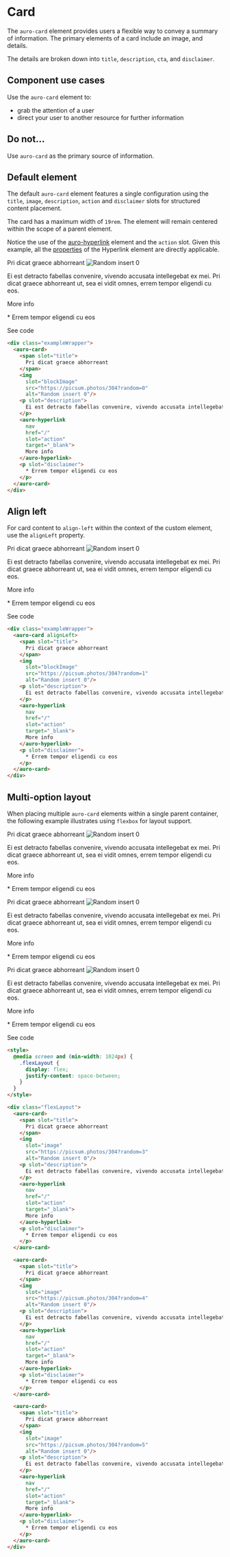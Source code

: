 # Card

The `auro-card` element provides users a flexible way to convey a summary of information. The primary elements of a card include an image, and details.

The details are broken down into `title`, `description`, `cta`, and `disclaimer`.

## Component use cases

Use the `auro-card` element to:

* grab the attention of a user
* direct your user to another resource for further information

## Do not...

Use `auro-card` as the primary source of information.

## Default element

The default `auro-card` element features a single configuration using the `title`, `image`, `description`, `action` and `disclaimer` slots for structured content placement.

The card has a maximum width of `19rem`. The element will remain centered within the scope of a parent element.

Notice the use of the [auro-hyperlink](https://auro.alaskaair.com/components/auro/hyperlink) element and the `action` slot. Given this example, all the [properties](https://auro.alaskaair.com/components/auro/hyperlink/api) of the Hyperlink element are directly applicable.

<div class="exampleWrapper">
  <auro-card>
    <span slot="title">
      Pri dicat graece abhorreant
    </span>
    <img
      slot="image"
      src="https://picsum.photos/304?random=0"
      alt="Random insert 0"/>
    <p slot="description">
      Ei est detracto fabellas convenire, vivendo accusata intellegebat ex mei. Pri dicat graece abhorreant ut, sea ei vidit omnes, errem tempor eligendi cu eos.
    </p>
    <auro-hyperlink
      nav
      href="/"
      slot="action"
      target="_blank">
      More info
    </auro-hyperlink>
    <p slot="disclaimer">
      * Errem tempor eligendi cu eos
    </p>
  </auro-card>
</div>

<auro-accordion lowProfile justifyRight>
<span slot="trigger">See code</span>

```html
<div class="exampleWrapper">
  <auro-card>
    <span slot="title">
      Pri dicat graece abhorreant
    </span>
    <img
      slot="blockImage"
      src="https://picsum.photos/304?random=0"
      alt="Random insert 0"/>
    <p slot="description">
      Ei est detracto fabellas convenire, vivendo accusata intellegebat ex mei. Pri dicat graece abhorreant ut, sea ei vidit omnes, errem tempor eligendi cu eos.
    </p>
    <auro-hyperlink
      nav
      href="/"
      slot="action"
      target="_blank">
      More info
    </auro-hyperlink>
    <p slot="disclaimer">
      * Errem tempor eligendi cu eos
    </p>
  </auro-card>
</div>
```

</auro-accordion>

## Align left

For card content to `align-left` within the context of the custom element, use the `alignLeft` property.

<div class="exampleWrapper">
  <auro-card alignLeft>
    <span slot="title">
      Pri dicat graece abhorreant
    </span>
    <img
      slot="image"
      src="https://picsum.photos/304?random=1"
      alt="Random insert 0"/>
    <p slot="description">
      Ei est detracto fabellas convenire, vivendo accusata intellegebat ex mei. Pri dicat graece abhorreant ut, sea ei vidit omnes, errem tempor eligendi cu eos.
    </p>
    <auro-hyperlink
      nav
      href="/"
      slot="action"
      target="_blank">
      More info
    </auro-hyperlink>
    <p slot="disclaimer">
      * Errem tempor eligendi cu eos
    </p>
  </auro-card>
</div>

<auro-accordion lowProfile justifyRight>
<span slot="trigger">See code</span>

```html
<div class="exampleWrapper">
  <auro-card alignLeft>
    <span slot="title">
      Pri dicat graece abhorreant
    </span>
    <img
      slot="blockImage"
      src="https://picsum.photos/304?random=1"
      alt="Random insert 0"/>
    <p slot="description">
      Ei est detracto fabellas convenire, vivendo accusata intellegebat ex mei. Pri dicat graece abhorreant ut, sea ei vidit omnes, errem tempor eligendi cu eos.
    </p>
    <auro-hyperlink
      nav
      href="/"
      slot="action"
      target="_blank">
      More info
    </auro-hyperlink>
    <p slot="disclaimer">
      * Errem tempor eligendi cu eos
    </p>
  </auro-card>
</div>
```

</auro-accordion>

## Multi-option layout

When placing multiple `auro-card` elements within a single parent container, the following example illustrates using `flexbox` for layout support.

<style>
  @media screen and (min-width: 1024px) {
    .flexLayout {
      display: flex;
      justify-content: space-between;
    }
  }
</style>

<div class="exampleWrapper flexLayout">
  <auro-card>
    <span slot="title">
      Pri dicat graece abhorreant
    </span>
    <img
      slot="image"
      src="https://picsum.photos/304?random=3"
      alt="Random insert 0"/>
    <p slot="description">
      Ei est detracto fabellas convenire, vivendo accusata intellegebat ex mei. Pri dicat graece abhorreant ut, sea ei vidit omnes, errem tempor eligendi cu eos.
    </p>
    <auro-hyperlink
      nav
      href="/"
      slot="action"
      target="_blank">
      More info
    </auro-hyperlink>
    <p slot="disclaimer">
      * Errem tempor eligendi cu eos
    </p>
  </auro-card>

  <auro-card>
    <span slot="title">
      Pri dicat graece abhorreant
    </span>
    <img
      slot="image"
      src="https://picsum.photos/304?random=4"
      alt="Random insert 0"/>
    <p slot="description">
      Ei est detracto fabellas convenire, vivendo accusata intellegebat ex mei. Pri dicat graece abhorreant ut, sea ei vidit omnes, errem tempor eligendi cu eos.
    </p>
    <auro-hyperlink
      nav
      href="/"
      slot="action"
      target="_blank">
      More info
    </auro-hyperlink>
    <p slot="disclaimer">
      * Errem tempor eligendi cu eos
    </p>
  </auro-card>

  <auro-card>
    <span slot="title">
      Pri dicat graece abhorreant
    </span>
    <img
      slot="image"
      src="https://picsum.photos/304?random=5"
      alt="Random insert 0"/>
    <p slot="description">
      Ei est detracto fabellas convenire, vivendo accusata intellegebat ex mei. Pri dicat graece abhorreant ut, sea ei vidit omnes, errem tempor eligendi cu eos.
    </p>
    <auro-hyperlink
      nav
      href="/"
      slot="action"
      target="_blank">
      More info
    </auro-hyperlink>
    <p slot="disclaimer">
      * Errem tempor eligendi cu eos
    </p>
  </auro-card>
</div>

<auro-accordion lowProfile justifyRight>
<span slot="trigger">See code</span>

```html
<style>
  @media screen and (min-width: 1024px) {
    .flexLayout {
      display: flex;
      justify-content: space-between;
    }
  }
</style>

<div class="flexLayout">
  <auro-card>
    <span slot="title">
      Pri dicat graece abhorreant
    </span>
    <img
      slot="image"
      src="https://picsum.photos/304?random=3"
      alt="Random insert 0"/>
    <p slot="description">
      Ei est detracto fabellas convenire, vivendo accusata intellegebat ex mei. Pri dicat graece abhorreant ut, sea ei vidit omnes, errem tempor eligendi cu eos.
    </p>
    <auro-hyperlink
      nav
      href="/"
      slot="action"
      target="_blank">
      More info
    </auro-hyperlink>
    <p slot="disclaimer">
      * Errem tempor eligendi cu eos
    </p>
  </auro-card>

  <auro-card>
    <span slot="title">
      Pri dicat graece abhorreant
    </span>
    <img
      slot="image"
      src="https://picsum.photos/304?random=4"
      alt="Random insert 0"/>
    <p slot="description">
      Ei est detracto fabellas convenire, vivendo accusata intellegebat ex mei. Pri dicat graece abhorreant ut, sea ei vidit omnes, errem tempor eligendi cu eos.
    </p>
    <auro-hyperlink
      nav
      href="/"
      slot="action"
      target="_blank">
      More info
    </auro-hyperlink>
    <p slot="disclaimer">
      * Errem tempor eligendi cu eos
    </p>
  </auro-card>

  <auro-card>
    <span slot="title">
      Pri dicat graece abhorreant
    </span>
    <img
      slot="image"
      src="https://picsum.photos/304?random=5"
      alt="Random insert 0"/>
    <p slot="description">
      Ei est detracto fabellas convenire, vivendo accusata intellegebat ex mei. Pri dicat graece abhorreant ut, sea ei vidit omnes, errem tempor eligendi cu eos.
    </p>
    <auro-hyperlink
      nav
      href="/"
      slot="action"
      target="_blank">
      More info
    </auro-hyperlink>
    <p slot="disclaimer">
      * Errem tempor eligendi cu eos
    </p>
  </auro-card>
</div>
```

</auro-accordion>


<!-- ## auro-card as Banner

<div class="exampleWrapper">
  <auro-card
    imgRight
    justifyLeft
    imgSrc="https://sitecore-qa-cd-westus2.azurewebsites.net/-/media/Images/pages/examples/lounge.png"
    imgAltText="Lounge amenities"
    padding="0 40px 0 0 ">
    <auro-header slot="title" level="2" display="700">
      Relax before the runway
    </auro-header>
    <p slot="description">
      Experience our unparalleled airport lounge service in a quiet space to relax and recharge, or get a little work
      done between flights. Enhanced cleaning procedures and limited capacity offer additional peace of mind. Our
      newest Alaska Lounge location is now open in Sea-Tac's North Satellite terminal. At over 15,800 square feet,
      our flagship lounge has it all. Prepare to relax by the grand fireplace or sip a local brew at the spacious bar
      while taking in the best runway views at Sea-Tac.
    </p>
    <auro-hyperlink href="#" secondary slot="action" target="_blank">More info</auro-hyperlink>
  </auro-card>
</div>

<auro-accordion lowProfile justifyRight>
<span slot="trigger">See code</span>

```html
<auro-card
  imgRight
  justifyLeft
  imgSrc="https://sitecore-qa-cd-westus2.azurewebsites.net/-/media/Images/pages/examples/lounge.png"
  imgAltText="Lounge amenities"
  padding="0 40px 0 0 ">
  <auro-header slot="title" level="2" display="700">
    Relax before the runway
  </auro-header>
  <p slot="description">
    Experience our unparalleled airport lounge service in a quiet space to relax and recharge, or get a little work
    done between flights. Enhanced cleaning procedures and limited capacity offer additional peace of mind. Our
    newest Alaska Lounge location is now open in Sea-Tac's North Satellite terminal. At over 15,800 square feet,
    our flagship lounge has it all. Prepare to relax by the grand fireplace or sip a local brew at the spacious bar
    while taking in the best runway views at Sea-Tac.
  </p>
  <auro-hyperlink href="#" secondary slot="action" target="_blank">More info</auro-hyperlink>
</auro-card>
```

</auro-accordion>

<hr />

## auro-card as Hero Banner

<div class="exampleWrapper">
  <auro-card
    justifyLeft
    imgRight
    imgSrc="https://sitecore-qa-cd-westus2.azurewebsites.net/-/media/Images/pages/examples/yellow.png"
    imgAltText="Airport gates">
    <auro-header slot="title" margin="bottom" size="xxxs" color="var(--auro-color-brand-midnight-400)" level="6" display="300">
      <b>one</b>world Alliance
    </auro-header>
    <auro-header slot="subtitle" margin="top" size="none" color="var(--auro-color-brand-midnight-400)" level="2" display="600">
      <b>14</b> global airlines.<br />
      One bright aliance.
    </auro-header>
    <p slot="description">
      Welcome to <b>one</b>world®, an alliance of the world’s leading airlines committed to providing the highest level
      of service and convenience across more than 1,000 destinations worldwide.
    </p>
    <auro-hyperlink href="#" secondary cta slot="action" target="_blank">About <b>one</b>world</auro-hyperlink>
  </auro-card>
</div>

<auro-accordion lowProfile justifyRight>
<span slot="trigger">See code</span>

```html
<auro-card
  justifyLeft
  imgRight
  imgSrc="https://sitecore-qa-cd-westus2.azurewebsites.net/-/media/Images/pages/examples/yellow.png"
  imgAltText="Airport gates">
  <auro-header slot="title" margin="bottom" size="xxxs" color="var(--auro-color-brand-midnight-400)" level="6" display="300">
    <b>one</b>world Alliance
  </auro-header>
  <auro-header slot="subtitle" margin="top" size="none" color="var(--auro-color-brand-midnight-400)" level="2" display="600">
    <b>14</b> global airlines.<br />
    One bright aliance.
  </auro-header>
  <p slot="description">
    Welcome to <b>one</b>world®, an alliance of the world’s leading airlines committed to providing the highest level
    of service and convenience across more than 1,000 destinations worldwide.
  </p>
  <auro-hyperlink href="#" secondary cta slot="action" target="_blank">About <b>one</b>world</auro-hyperlink>
</auro-card>
```

</auro-accordion>

<hr />

## auro-card with Background Color

<div class="exampleWrapper">
  <auro-card
    imgRight
    coverImgContainer
    justifyLeft
    imgSrc="https://sitecore-qa-cd-westus2.azurewebsites.net/-/media/Images/pages/examples/ocean.png"
    imgAltText="A cellpone overlooking a tropical beach"
    bgColor="var(--auro-color-background-darker)"
    padding="20px 80px 20px 80px">
    <svg slot="title" xmlns="http://www.w3.org/2000/svg" viewBox="0 0 195.08 76"><defs><style>svg {width:200px; height: auto}.cls-1{fill:#fff;}</style></defs><title>ASMPLogo </title><g id="Layer_2" data-name="Layer 2"><g id="logo"><g id="Alaska"><path class="cls-1" d="M70.61,1.71,54.17,29.3a20.06,20.06,0,0,0-2.9,8.47H44.83c.44-3.49,1.8-6.81,4.63-11.57L61,6.92c2.29-3.82,4.58-5.21,8.74-5.21Z"/><path class="cls-1" d="M69.34,30.67c-1.2,1.11-3.53,2.79-5.49,2.85-1.35-.06-1.41-1.32-.5-3.07C66.82,23.8,70.47,20.28,75,20.29h.82Zm6.08-14.11c-8.34,0-13.46,4.85-18,15.48-1.13,2.67-1.78,6,2.07,5.93A17.6,17.6,0,0,0,68,35a9.3,9.3,0,0,0-.24,2.81h5.85a22,22,0,0,1,3-8.57L83.88,17A78.8,78.8,0,0,0,75.42,16.56Z"/><path class="cls-1" d="M129.46,30.67c-1.2,1.11-3.53,2.79-5.49,2.85-1.36-.06-1.41-1.32-.5-3.07,3.47-6.65,7.12-10.17,11.62-10.16h.82Zm6.08-14.11c-8.34,0-13.46,4.85-18,15.48-1.13,2.67-1.78,6,2.07,5.93a17.63,17.63,0,0,0,8.45-3,9.3,9.3,0,0,0-.24,2.81h5.85a22,22,0,0,1,3-8.57L144,17A78.8,78.8,0,0,0,135.54,16.56Z"/><path class="cls-1" d="M116.53,43.65h-1.91a5.53,5.53,0,0,1-5.33-4l-2.9-11L101,37.77H94.72l17.4-29.44c2.24-3.82,4.58-5.21,8.73-5.21h.64L109.94,22.63l8.66-6h7L111,26.72h0Z"/><path class="cls-1" d="M59.13,0c-5.87,0-8.9,1.55-14.66,5.71L25,19.75H12.53c-3.61,0-6.5.15-8.77,2.29L.53,25l18.12-.7L0,37.77H8.06L27.14,24c3.7-.14,6.27-.24,6.29-.23,4.45-.12,6.91-4,6.91-4H33L48.44,8.63,37,27.19c-2.45,4.27-3.63,7.31-4,10.58h6.62a20.09,20.09,0,0,1,2.91-8.47l15.6-26c1.08-1.79,2-3.25,2-3.25Z"/><path class="cls-1" d="M90.19,22.53c-.08.56.14.89,1.26,1.62l1.79,1.17a5,5,0,0,1,2.49,4.75C95.08,34.44,91.87,38,85.05,38a38.83,38.83,0,0,1-7.89-.69l2.65-4.46a29.83,29.83,0,0,0,5.72.64c2.57,0,3.59-1.15,3.73-2.1.09-.56-.18-1.21-1.4-2.05l-1.42-1c-2.27-1.62-2.86-2.9-2.57-4.91.57-3.87,5-6.82,11.25-6.82a59.78,59.78,0,0,1,6.4.36L99,21.14A56.25,56.25,0,0,0,93.27,21C91.48,21,90.32,21.63,90.19,22.53Z"/></g><path class="cls-1" d="M140.43,33.92a2.07,2.07,0,1,1-2,2.07A2.07,2.07,0,0,1,140.43,33.92Zm0,3.73a1.66,1.66,0,1,0-1.6-1.66A1.61,1.61,0,0,0,140.43,37.65Zm-.25-.56h-.43V34.85h.78a.7.7,0,0,1,.27,1.37l.5.87h-.48l-.48-.83h-.16Zm.29-1.2c.25,0,.39-.13.39-.33s-.14-.35-.39-.35h-.29v.68Z"/><path class="cls-1" d="M40.37,69.28V51.21L32.44,69.28H29.5L21.64,51.21V69.28H18.47V46.07h4.35L31,65l8.24-18.89h4.29V69.28Z"/><path class="cls-1" d="M49.86,45.35a2.21,2.21,0,1,1-2.19,2.23A2.2,2.2,0,0,1,49.86,45.35ZM48.35,69.28V53.54h3V69.28Z"/><path class="cls-1" d="M56.2,69.28V45.58h3.08v23.7Z"/><path class="cls-1" d="M77.33,64.8a7.13,7.13,0,0,1-7.07,5c-4.22,0-7.92-3.07-7.92-8.41,0-4.94,3.57-8.31,7.53-8.31,4.85,0,7.56,3.33,7.56,8.25a7.58,7.58,0,0,1-.06,1H65.52a4.67,4.67,0,0,0,4.74,4.78,4.29,4.29,0,0,0,4.42-3.18Zm-3.11-5a4,4,0,0,0-4.32-4,4.24,4.24,0,0,0-4.29,4Z"/><path class="cls-1" d="M85.2,60.28l4.26-.62c1-.13,1.21-.62,1.21-1.18,0-1.54-1-2.82-3.4-2.82a3.35,3.35,0,0,0-3.57,3.18l-3-.69c.33-3,3-5.1,6.45-5.1,4.72,0,6.55,2.68,6.55,5.76V66.7a14.15,14.15,0,0,0,.2,2.58h-3a12.09,12.09,0,0,1-.16-2.12,5.75,5.75,0,0,1-5.07,2.61c-3.21,0-5.28-2.22-5.28-4.71C80.42,62.25,82.49,60.67,85.2,60.28Zm5.47,2.26v-.72l-4.81.72a2.36,2.36,0,0,0-2.29,2.36,2.38,2.38,0,0,0,2.55,2.29C88.64,67.19,90.67,66,90.67,62.54Z"/><path class="cls-1" d="M99.77,69.45a4.19,4.19,0,0,0,4.29,3.86c3.31,0,4.81-1.7,4.81-5.11V65.94a5.24,5.24,0,0,1-4.81,2.59c-4.19,0-7.23-3.18-7.23-7.63,0-4.25,2.91-7.66,7.23-7.66,2.43,0,4.06.92,4.85,2.49V53.54h3V68.11c0,4-2,7.89-7.89,7.89-3.93,0-6.87-2.49-7.27-5.87ZM109,60.9c0-3-1.84-5-4.49-5s-4.55,2-4.55,5,1.77,5,4.55,5S109,64,109,60.9Z"/><path class="cls-1" d="M130.33,64.8a7.14,7.14,0,0,1-7.07,5c-4.23,0-7.92-3.07-7.92-8.41,0-4.94,3.56-8.31,7.53-8.31,4.84,0,7.56,3.33,7.56,8.25a5.91,5.91,0,0,1-.07,1H118.51a4.69,4.69,0,0,0,4.75,4.78,4.29,4.29,0,0,0,4.42-3.18Zm-3.11-5a4,4,0,0,0-4.32-4,4.24,4.24,0,0,0-4.29,4Z"/><path class="cls-1" d="M141.8,59.79v9.49h-3.21V46.07H147c4.29,0,7.17,3,7.17,6.88s-2.88,6.84-7.17,6.84Zm4.65-2.88c2.78,0,4.49-1.54,4.49-3.93s-1.71-4-4.49-4H141.8v8Z"/><path class="cls-1" d="M157.08,69.28V45.58h3.08v23.7Z"/><path class="cls-1" d="M168.77,60.28l4.25-.62c.95-.13,1.21-.62,1.21-1.18,0-1.54-1-2.82-3.4-2.82a3.35,3.35,0,0,0-3.57,3.18l-2.95-.69c.33-3,3.05-5.1,6.45-5.1,4.72,0,6.55,2.68,6.55,5.76V66.7a14.15,14.15,0,0,0,.2,2.58h-3a12.09,12.09,0,0,1-.16-2.12,5.75,5.75,0,0,1-5.07,2.61c-3.21,0-5.27-2.22-5.27-4.71C164,62.25,166.05,60.67,168.77,60.28Zm5.46,2.26v-.72l-4.81.72a2.36,2.36,0,0,0-2.29,2.36,2.38,2.38,0,0,0,2.55,2.29C172.2,67.19,174.23,66,174.23,62.54Z"/><path class="cls-1" d="M184.67,69.28H181.6V53.54h3v2.25a5.38,5.38,0,0,1,4.84-2.71c3.77,0,5.63,2.71,5.63,6.22v10H192V59.82c0-2.19-.92-4-3.67-4-2.42,0-3.67,1.93-3.67,4.32Z"/></g></g></svg>
    <p slot="description" style="color:var(--auro-color-text-primary-on-dark)">
      Mileage Plan is the Alaska Airlines loyalty program. Travel with us, and with our global airline partners to over
      800+ destinations around the world.
    </p>
    <auro-hyperlink href="#" cta secondary slot="action" target="_blank">More info</auro-hyperlink>
  </auro-card>
</div>

<auro-accordion lowProfile justifyRight>
<span slot="trigger">See code</span>

```html
<auro-card
  imgRight
  coverImgContainer
  justifyLeft
  imgSrc="https://sitecore-qa-cd-westus2.azurewebsites.net/-/media/Images/pages/examples/ocean.png"
  imgAltText="A cellpone overlooking a tropical beach"
  bgColor="var(--auro-color-background-darker)"
  padding="20px 80px 20px 80px">
  <svg slot="title" xmlns="http://www.w3.org/2000/svg" viewBox="0 0 195.08 76"><defs><style>svg {width:200px; height: auto}.cls-1{fill:#fff;}</style></defs><title>ASMPLogo </title><g id="Layer_2" data-name="Layer 2"><g id="logo"><g id="Alaska"><path class="cls-1" d="M70.61,1.71,54.17,29.3a20.06,20.06,0,0,0-2.9,8.47H44.83c.44-3.49,1.8-6.81,4.63-11.57L61,6.92c2.29-3.82,4.58-5.21,8.74-5.21Z"/><path class="cls-1" d="M69.34,30.67c-1.2,1.11-3.53,2.79-5.49,2.85-1.35-.06-1.41-1.32-.5-3.07C66.82,23.8,70.47,20.28,75,20.29h.82Zm6.08-14.11c-8.34,0-13.46,4.85-18,15.48-1.13,2.67-1.78,6,2.07,5.93A17.6,17.6,0,0,0,68,35a9.3,9.3,0,0,0-.24,2.81h5.85a22,22,0,0,1,3-8.57L83.88,17A78.8,78.8,0,0,0,75.42,16.56Z"/><path class="cls-1" d="M129.46,30.67c-1.2,1.11-3.53,2.79-5.49,2.85-1.36-.06-1.41-1.32-.5-3.07,3.47-6.65,7.12-10.17,11.62-10.16h.82Zm6.08-14.11c-8.34,0-13.46,4.85-18,15.48-1.13,2.67-1.78,6,2.07,5.93a17.63,17.63,0,0,0,8.45-3,9.3,9.3,0,0,0-.24,2.81h5.85a22,22,0,0,1,3-8.57L144,17A78.8,78.8,0,0,0,135.54,16.56Z"/><path class="cls-1" d="M116.53,43.65h-1.91a5.53,5.53,0,0,1-5.33-4l-2.9-11L101,37.77H94.72l17.4-29.44c2.24-3.82,4.58-5.21,8.73-5.21h.64L109.94,22.63l8.66-6h7L111,26.72h0Z"/><path class="cls-1" d="M59.13,0c-5.87,0-8.9,1.55-14.66,5.71L25,19.75H12.53c-3.61,0-6.5.15-8.77,2.29L.53,25l18.12-.7L0,37.77H8.06L27.14,24c3.7-.14,6.27-.24,6.29-.23,4.45-.12,6.91-4,6.91-4H33L48.44,8.63,37,27.19c-2.45,4.27-3.63,7.31-4,10.58h6.62a20.09,20.09,0,0,1,2.91-8.47l15.6-26c1.08-1.79,2-3.25,2-3.25Z"/><path class="cls-1" d="M90.19,22.53c-.08.56.14.89,1.26,1.62l1.79,1.17a5,5,0,0,1,2.49,4.75C95.08,34.44,91.87,38,85.05,38a38.83,38.83,0,0,1-7.89-.69l2.65-4.46a29.83,29.83,0,0,0,5.72.64c2.57,0,3.59-1.15,3.73-2.1.09-.56-.18-1.21-1.4-2.05l-1.42-1c-2.27-1.62-2.86-2.9-2.57-4.91.57-3.87,5-6.82,11.25-6.82a59.78,59.78,0,0,1,6.4.36L99,21.14A56.25,56.25,0,0,0,93.27,21C91.48,21,90.32,21.63,90.19,22.53Z"/></g><path class="cls-1" d="M140.43,33.92a2.07,2.07,0,1,1-2,2.07A2.07,2.07,0,0,1,140.43,33.92Zm0,3.73a1.66,1.66,0,1,0-1.6-1.66A1.61,1.61,0,0,0,140.43,37.65Zm-.25-.56h-.43V34.85h.78a.7.7,0,0,1,.27,1.37l.5.87h-.48l-.48-.83h-.16Zm.29-1.2c.25,0,.39-.13.39-.33s-.14-.35-.39-.35h-.29v.68Z"/><path class="cls-1" d="M40.37,69.28V51.21L32.44,69.28H29.5L21.64,51.21V69.28H18.47V46.07h4.35L31,65l8.24-18.89h4.29V69.28Z"/><path class="cls-1" d="M49.86,45.35a2.21,2.21,0,1,1-2.19,2.23A2.2,2.2,0,0,1,49.86,45.35ZM48.35,69.28V53.54h3V69.28Z"/><path class="cls-1" d="M56.2,69.28V45.58h3.08v23.7Z"/><path class="cls-1" d="M77.33,64.8a7.13,7.13,0,0,1-7.07,5c-4.22,0-7.92-3.07-7.92-8.41,0-4.94,3.57-8.31,7.53-8.31,4.85,0,7.56,3.33,7.56,8.25a7.58,7.58,0,0,1-.06,1H65.52a4.67,4.67,0,0,0,4.74,4.78,4.29,4.29,0,0,0,4.42-3.18Zm-3.11-5a4,4,0,0,0-4.32-4,4.24,4.24,0,0,0-4.29,4Z"/><path class="cls-1" d="M85.2,60.28l4.26-.62c1-.13,1.21-.62,1.21-1.18,0-1.54-1-2.82-3.4-2.82a3.35,3.35,0,0,0-3.57,3.18l-3-.69c.33-3,3-5.1,6.45-5.1,4.72,0,6.55,2.68,6.55,5.76V66.7a14.15,14.15,0,0,0,.2,2.58h-3a12.09,12.09,0,0,1-.16-2.12,5.75,5.75,0,0,1-5.07,2.61c-3.21,0-5.28-2.22-5.28-4.71C80.42,62.25,82.49,60.67,85.2,60.28Zm5.47,2.26v-.72l-4.81.72a2.36,2.36,0,0,0-2.29,2.36,2.38,2.38,0,0,0,2.55,2.29C88.64,67.19,90.67,66,90.67,62.54Z"/><path class="cls-1" d="M99.77,69.45a4.19,4.19,0,0,0,4.29,3.86c3.31,0,4.81-1.7,4.81-5.11V65.94a5.24,5.24,0,0,1-4.81,2.59c-4.19,0-7.23-3.18-7.23-7.63,0-4.25,2.91-7.66,7.23-7.66,2.43,0,4.06.92,4.85,2.49V53.54h3V68.11c0,4-2,7.89-7.89,7.89-3.93,0-6.87-2.49-7.27-5.87ZM109,60.9c0-3-1.84-5-4.49-5s-4.55,2-4.55,5,1.77,5,4.55,5S109,64,109,60.9Z"/><path class="cls-1" d="M130.33,64.8a7.14,7.14,0,0,1-7.07,5c-4.23,0-7.92-3.07-7.92-8.41,0-4.94,3.56-8.31,7.53-8.31,4.84,0,7.56,3.33,7.56,8.25a5.91,5.91,0,0,1-.07,1H118.51a4.69,4.69,0,0,0,4.75,4.78,4.29,4.29,0,0,0,4.42-3.18Zm-3.11-5a4,4,0,0,0-4.32-4,4.24,4.24,0,0,0-4.29,4Z"/><path class="cls-1" d="M141.8,59.79v9.49h-3.21V46.07H147c4.29,0,7.17,3,7.17,6.88s-2.88,6.84-7.17,6.84Zm4.65-2.88c2.78,0,4.49-1.54,4.49-3.93s-1.71-4-4.49-4H141.8v8Z"/><path class="cls-1" d="M157.08,69.28V45.58h3.08v23.7Z"/><path class="cls-1" d="M168.77,60.28l4.25-.62c.95-.13,1.21-.62,1.21-1.18,0-1.54-1-2.82-3.4-2.82a3.35,3.35,0,0,0-3.57,3.18l-2.95-.69c.33-3,3.05-5.1,6.45-5.1,4.72,0,6.55,2.68,6.55,5.76V66.7a14.15,14.15,0,0,0,.2,2.58h-3a12.09,12.09,0,0,1-.16-2.12,5.75,5.75,0,0,1-5.07,2.61c-3.21,0-5.27-2.22-5.27-4.71C164,62.25,166.05,60.67,168.77,60.28Zm5.46,2.26v-.72l-4.81.72a2.36,2.36,0,0,0-2.29,2.36,2.38,2.38,0,0,0,2.55,2.29C172.2,67.19,174.23,66,174.23,62.54Z"/><path class="cls-1" d="M184.67,69.28H181.6V53.54h3v2.25a5.38,5.38,0,0,1,4.84-2.71c3.77,0,5.63,2.71,5.63,6.22v10H192V59.82c0-2.19-.92-4-3.67-4-2.42,0-3.67,1.93-3.67,4.32Z"/></g></g></svg>
  <p slot="description" style="color:var(--auro-color-text-primary-on-dark)">
    Mileage Plan is the Alaska Airlines loyalty program. Travel with us, and with our global airline partners to over
    800+ destinations around the world.
  </p>
  <auro-hyperlink href="#" cta secondary slot="action" target="_blank">More info</auro-hyperlink>
</auro-card>
```

</auro-accordion>

<hr />

## auro-card with Background Image

<div class="exampleWrapper">
  <auro-card
    justifyRight
    bgImgSrc="https://sitecore-qa-cd-westus2.azurewebsites.net/-/media/Images/pages/vacations/600x180_car_rental.jpg"
    bgImgAlt="Father and son using a rented car in the forest"
    padding="0px 10px 10px 475px">
    <auro-header slot="title" color="var(--auro-color-text-primary-on-dark)" level="2" display="600">
      Car Rentals
    </auro-header>
    <p slot="description" style="color:var(--auro-color-text-primary-on-dark)">
      We’ll explain any additional costs before you book your car rental. More details on what’s included?
      Just check the Ts&Cs of any car.
    </p>
    <auro-hyperlink href="#" cta secondary slot="action" target="_blank">More info</auro-hyperlink>
  </auro-card>
</div>

<auro-accordion lowProfile justifyRight>
<span slot="trigger">See code</span>

```html
<auro-card
  justifyRight
  bgImgSrc="https://sitecore-qa-cd-westus2.azurewebsites.net/-/media/Images/pages/vacations/600x180_car_rental.jpg"
  bgImgAlt="Father and son using a rented car in the forest"
  padding="0px 10px 10px 475px">
  <auro-header slot="title" color="var(--auro-color-text-primary-on-dark)" level="2" display="600">
    Car Rentals
  </auro-header>
  <p slot="description" style="color:var(--auro-color-text-primary-on-dark)">
    We’ll explain any additional costs before you book your car rental. More details on what’s included?
    Just check the Ts&Cs of any car.
  </p>
  <auro-hyperlink href="#" cta secondary slot="action" target="_blank">More info</auro-hyperlink>
</auro-card>
```

</auro-accordion>

<hr />

## auro-card with Background Image

<div class="exampleWrapper">
  <auro-card
    imgTop
    justifyCenter
    bgImgAnchorTopLeft
    bgImgSrc="https://sitecore-test-single-westus2.azurewebsites.net/-/media/Images/pages/examples/light-blue-large-1270.png"
    padding="0 0 48px"
    imgSrc="https://sitecore-test-single-westus2.azurewebsites.net/-/media/Images/pages/examples/oneworld-travel-bright-Horizontal-300.png"
    imgAltText="oneworld travel bright">
    <p slot="description" style="color:var(--auro-color-text-primary-on-light)">
      We’ll explain any additional costs before you book your car rental. More details on what’s included?
      Just check the Ts&Cs of any car.
    </p>
    <auro-hyperlink href="#" cta secondary slot="action" target="_blank">More info</auro-hyperlink>
  </auro-card>
</div>

<auro-accordion lowProfile justifyRight>
<span slot="trigger">See code</span>

```html
  <auro-card
    imgTop
    justifyCenter
    bgImgAnchorTopLeft
    bgImgSrc="https://sitecore-test-single-westus2.azurewebsites.net/-/media/Images/pages/examples/light-blue-large-1270.png"
    padding="0 0 48px"
    imgSrc="https://sitecore-test-single-westus2.azurewebsites.net/-/media/Images/pages/examples/oneworld-travel-bright-Horizontal-300.png"
    imgAltText="oneworld travel bright">
    <p slot="description" style="color:var(--auro-color-text-primary-on-light)">
      We’ll explain any additional costs before you book your car rental. More details on what’s included?
      Just check the Ts&Cs of any car.
    </p>
    <auro-hyperlink href="#" cta secondary slot="action" target="_blank">More info</auro-hyperlink>
  </auro-card>
```

</auro-accordion> -->
